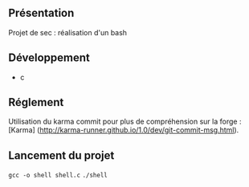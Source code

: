 ## Présentation ##

Projet de sec : réalisation d'un bash

## Développement ##

- c

## Réglement ##

Utilisation du karma commit pour plus de compréhension sur la forge : [Karma] (http://karma-runner.github.io/1.0/dev/git-commit-msg.html).


## Lancement du projet ##
``gcc -o shell shell.c``
``./shell``
